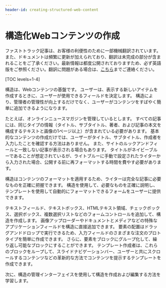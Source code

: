 ```yaml
---
header-id: creating-structured-web-content
---
```


# 構造化Webコンテンツの作成

<p class="alert alert-info"><span class="wysiwyg-color-blue120">ファストトラック記事は、お客様の利便性のために一部機械翻訳されています。また、ドキュメントは頻繁に更新が加えられており、翻訳は未完成の部分が含まれることをご了承ください。最新情報は都度公開されておりますため、必ず英語版をご参照ください。翻訳に問題がある場合は、<a href="mailto:support-content-jp@liferay.com">こちら</a>までご連絡ください。</span></p>

[TOC levels=1-4]

構造は、Webコンテンツの基盤です。 ユーザーは、表示する新しいアイテムを作成するときに、ユーザーが使用できるフィールドを決定します。 構造により、管理者の管理性が向上するだけでなく、ユーザーがコンテンツをすばやく簡単に追加できるようになります。

たとえば、オンラインニュースマガジンを管理しているとします。 すべての記事には、同じタイプの情報（タイトル、サブタイトル、著者、および記事の本文を構成するテキストと画像の1ページ以上）が含まれている必要があります。 基本的なコンテンツの作成だけでは、ユーザーがタイトル、サブタイトル、作成者を入力したことを確認する方法はありません。 また、サイトのルックアンドフィールと一致しない記事が表示される場合もあります。 タイトルがネイビーブルーであることが想定されているが、ライトブルーに手動で設定されたライターから入力された場合、公開する前に再フォーマットする時間を費やす必要があります。

構造はコンテンツのフォーマットを適用するため、ライターは完全な記事に必要なものを正確に把握できます。 構造を使用して、必要なものを正確に説明し、テンプレートを使用して自動的にフォーマットできるフォームをユーザーに提供できます。

テキストフィールド、テキストボックス、HTMLテキスト領域、チェックボックス、選択ボックス、複数選択リストなどのフォームコントロールを追加して、構造を作成します。 画像アップローダーやドキュメントとメディアなどの特殊なアプリケーションフィールドを構造に直接追加できます。 要素の配置はドラッグアンドドロップで実行できるため、入力フィールドのさまざまな注文のプロトタイプを簡単に作成できます。 さらに、要素をブロックにグループ化して、繰り返し可能なブロックにすることができます。 テンプレート作成者は、これらのブロックをループして、スライドナビゲーションバー、ユーザーと共にスクロールするコンテンツなどの革新的な方法でコンテンツを提示するテンプレートを作成できます。

次に、構造の管理インターフェイスを使用して構造を作成および編集する方法を学習します。
